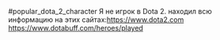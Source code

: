 #popular_dota_2_character
Я не игрок в Dota 2. находил всю информацию на этих сайтах:https://www.dota2.com https://www.dotabuff.com/heroes/played
